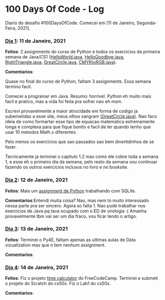 # 100 Days Of Code - Log

Diario do desafio #100DaysOfCode. Comecei em [11 de Janeiro, Segunda-Feira, 2021].

### [Dia 1](https://github.com/jpvasquesc/100-days-of-code/tree/master/dias/r1-d1): 11 de Janeiro, 2021 

**Feitos**: 2 assignments do curso de Python e todos os exercicios da primeira semana de Java/CS1 ([HelloWorld.java](https://github.com/jpvasquesc/100-days-of-code/blob/master/dias/r1-d1/HelloWorld.java), [HelloGoodbye.java](https://github.com/jpvasquesc/100-days-of-code/blob/master/dias/r1-d1/HelloGoodbye.java), [RightTriangle.java](https://github.com/jpvasquesc/100-days-of-code/blob/master/dias/r1-d1/RightTriangle.java), [GreatCircle.java](https://github.com/jpvasquesc/100-days-of-code/blob/master/dias/r1-d1/GreatCircle.java), [CMYKtoRGB.java](https://github.com/jpvasquesc/100-days-of-code/blob/master/dias/r1-d1/CMYKtoRGB.java)). 

**Comentarios**:

Quase no final do curso de Python, faltam 3 assignments. Essa semana termino facil.

Comecei a programar em Java. Resumo: horrivel. Python eh muito mais facil e pratico, mas a vida foi feita pra sofrer nao eh msm.

Escrevi provavelmente a maior atrocidade em forma de codigo ja subemetidas a esse site, meus olhos sangram [(GreatCircle.java)](https://github.com/jpvasquesc/100-days-of-code/blob/master/dias/r1-d1/GreatCircle.java). Nao faco ideia de como formartar esse tipo de equacao matematica extremamente longa e complexa para que fique bonito e facil de ler quando tenho que usar 10 metodos Math.x diferentes.

Pelo menos os exercicios que sao passados sao bem divertidinhos de se fazer.

Tecnicamente ja terminei o capitulo 1.2 mas como ele cobre  toda a semana 1, e esse eh o primeiro dia da semana, pelo resto da semana vou continuar fazendo os outros exercicios 
inclusos no livro e no booksite.


### [Dia 2](https://github.com/jpvasquesc/100-days-of-code/tree/master/dias/r1-d2): 12 de Janeiro, 2021 

**Feitos**: Mais um [assignment de Python](https://github.com/jpvasquesc/100-days-of-code/blob/master/dias/r1-d2/tracks.py) trabalhando com SQLite. 

**Comentarios**:Entendi muita coisa? Nao, mas nem to muito interessado nessa parte pra ser sincero.
Agora so falta 1.
Nao pude trabalhar nos exercicios de Java pq tava ocupado com o ED de virologia :(
Amanha provavelmente tbm vai ser um dia fraco, vou ficar lendo o artigo.


### [Dia 3](https://github.com/jpvasquesc/100-days-of-code/tree/master/dias/r1-d3): 13 de Janeiro, 2021 

**Feitos**: Terminei o Py4E, faltam apenas as ultimas aulas de Data vizualization mas que n tem nenhum assignment.

**Comentarios**:

### [Dia 4](https://github.com/jpvasquesc/100-days-of-code/tree/master/dias/r1-d4): 14 de Janeiro, 2021 

**Feitos**: Fiz o projeto [time calculator](https://github.com/jpvasquesc/100-days-of-code/blob/master/dias/r1-d4/time_calculator.py) do FreeCodeCamp.
Terminei e submeti o projeto do Scratch do cs50x. Fiz o Lab1 do cs50x.

**Comentarios**:

